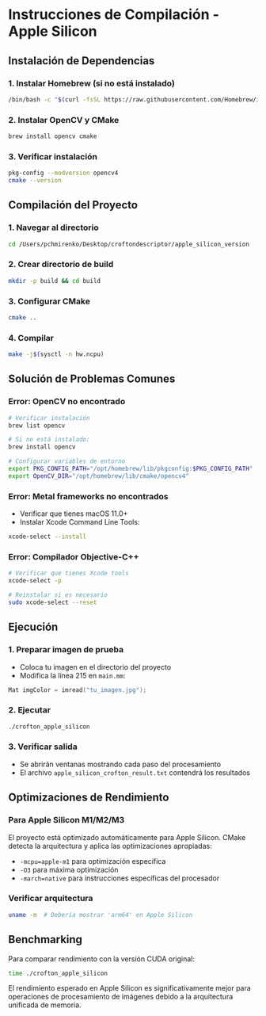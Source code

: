 # Instrucciones de Compilación - Apple Silicon

## Instalación de Dependencias

### 1. Instalar Homebrew (si no está instalado)
```bash
/bin/bash -c "$(curl -fsSL https://raw.githubusercontent.com/Homebrew/install/HEAD/install.sh)"
```

### 2. Instalar OpenCV y CMake
```bash
brew install opencv cmake
```

### 3. Verificar instalación
```bash
pkg-config --modversion opencv4
cmake --version
```

## Compilación del Proyecto

### 1. Navegar al directorio
```bash
cd /Users/pchmirenko/Desktop/croftondescriptor/apple_silicon_version
```

### 2. Crear directorio de build
```bash
mkdir -p build && cd build
```

### 3. Configurar CMake
```bash
cmake ..
```

### 4. Compilar
```bash
make -j$(sysctl -n hw.ncpu)
```

## Solución de Problemas Comunes

### Error: OpenCV no encontrado
```bash
# Verificar instalación
brew list opencv

# Si no está instalado:
brew install opencv

# Configurar variables de entorno
export PKG_CONFIG_PATH="/opt/homebrew/lib/pkgconfig:$PKG_CONFIG_PATH"
export OpenCV_DIR="/opt/homebrew/lib/cmake/opencv4"
```

### Error: Metal frameworks no encontrados
- Verificar que tienes macOS 11.0+
- Instalar Xcode Command Line Tools:
```bash
xcode-select --install
```

### Error: Compilador Objective-C++
```bash
# Verificar que tienes Xcode tools
xcode-select -p

# Reinstalar si es necesario
sudo xcode-select --reset
```

## Ejecución

### 1. Preparar imagen de prueba
- Coloca tu imagen en el directorio del proyecto
- Modifica la línea 215 en `main.mm`:
```cpp
Mat imgColor = imread("tu_imagen.jpg");
```

### 2. Ejecutar
```bash
./crofton_apple_silicon
```

### 3. Verificar salida
- Se abrirán ventanas mostrando cada paso del procesamiento
- El archivo `apple_silicon_crofton_result.txt` contendrá los resultados

## Optimizaciones de Rendimiento

### Para Apple Silicon M1/M2/M3
El proyecto está optimizado automáticamente para Apple Silicon. CMake detecta la arquitectura y aplica las optimizaciones apropiadas:

- `-mcpu=apple-m1` para optimización específica
- `-O3` para máxima optimización
- `-march=native` para instrucciones específicas del procesador

### Verificar arquitectura
```bash
uname -m  # Debería mostrar 'arm64' en Apple Silicon
```

## Benchmarking

Para comparar rendimiento con la versión CUDA original:
```bash
time ./crofton_apple_silicon
```

El rendimiento esperado en Apple Silicon es significativamente mejor para operaciones de procesamiento de imágenes debido a la arquitectura unificada de memoria.